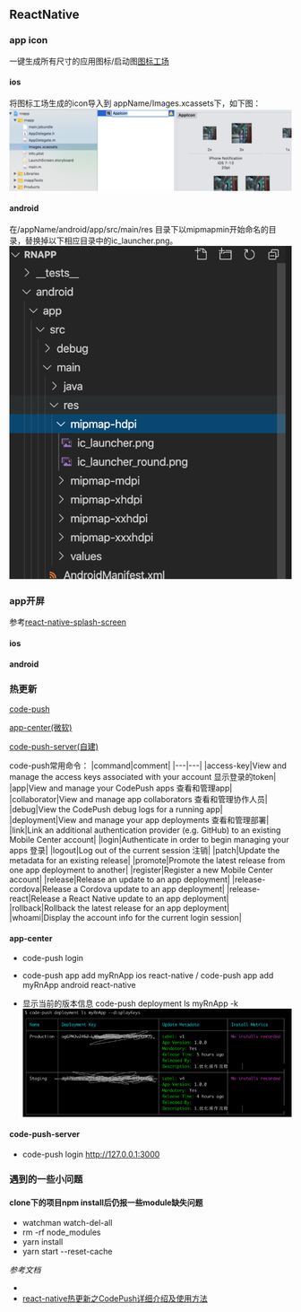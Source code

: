 ## ReactNative

### app icon

一键生成所有尺寸的应用图标/启动图[图标工场](https://icon.wuruihong.com/)

#### ios

将图标工场生成的icon导入到 appName/Images.xcassets下，如下图：
![ios-icon](./img/ios-icon.png)

#### android

在/appName/android/app/src/main/res 目录下以mipmapmin开始命名的目录，替换掉以下相应目录中的ic_launcher.png。
![android-icon](./img/android-icon.png)

### app开屏

参考[react-native-splash-screen](https://github.com/crazycodeboy/react-native-splash-screen/blob/master/README.zh.md)

#### ios

#### android


### 热更新

[code-push](https://github.com/Microsoft/code-push)

[app-center(微软)](https://appcenter.ms/)

[code-push-server(自建)](https://github.com/lisong/code-push-server)

code-push常用命令：
|command|comment|
|---|---|
|access-key|View and manage the access keys associated with your account 显示登录的token|
|app|View and manage your CodePush apps 查看和管理app|
|collaborator|View and manage app collaborators 查看和管理协作人员|
|debug|View the CodePush debug logs for a running app|
|deployment|View and manage your app deployments 查看和管理部署|
|link|Link an additional authentication provider (e.g. GitHub) to an existing Mobile Center account|
|login|Authenticate in order to begin managing your apps 登录|
|logout|Log out of the current session 注销|
|patch|Update the metadata for an existing release|
|promote|Promote the latest release from one app deployment to another|
|register|Register a new Mobile Center account|
|release|Release an update to an app deployment|
|release-cordova|Release a Cordova update to an app deployment|
|release-react|Release a React Native update to an app deployment|
|rollback|Rollback the latest release for an app deployment|
|whoami|Display the account info for the current login session|

#### app-center

+ code-push login
+ code-push app add myRnApp ios react-native / code-push app add myRnApp android react-native

+ 显示当前的版本信息
code-push deployment ls myRnApp -k
![myRnAPP](./img/appkey.png)

#### code-push-server

+ code-push login http://127.0.0.1:3000

### 遇到的一些小问题

#### clone下的项目npm install后仍报一些module缺失问题

+ watchman watch-del-all
+ rm -rf node_modules
+ yarn install
+ yarn start --reset-cache

*参考文档*
+ []()
+ [react-native热更新之CodePush详细介绍及使用方法](https://blog.csdn.net/qq_33323251/article/details/79437932)
